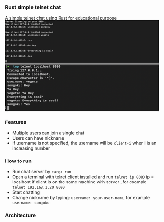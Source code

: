 ### Rust simple telnet chat
A simple telnet chat using Rust for educational purpose
![server](./img/server.png)
![client](./img/client.png)


### Features
- Multiple users can join a single chat
- Users can have nickname
- If username is not specified, the username will be `client-i` when i is an increasing number

### How to run
- Run chat server by `cargo run`
- Open a terminal with telnet client installed and run `telnet ip 8080` ip = localhost if client is on
  the same machine with server , for example `telnet 192.168.1.20 8080`
- Start chatting
- Change nickname by typing: `username: your-user-name`, for example `username: songoku`

### Architecture